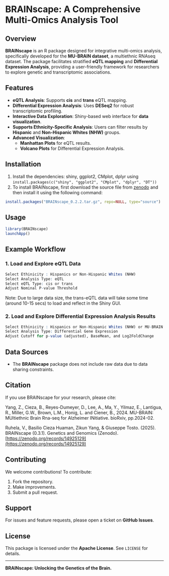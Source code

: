 # BRAINscape: A Comprehensive Multi-Omics Analysis Tool

## Overview

**BRAINscape** is an R package designed for integrative multi-omics analysis, specifically developed for the **MU-BRAIN dataset**, a multiethnic RNAseq dataset. The package facilitates stratified **eQTL mapping** and **Differential Expression Analysis**, providing a user-friendly framework for researchers to explore genetic and transcriptomic associations.

## Features

- **eQTL Analysis**: Supports **cis** and **trans** eQTL mapping.
- **Differential Expression Analysis**: Uses **DESeq2** for robust transcriptomic profiling.
- **Interactive Data Exploration**: Shiny-based web interface for **data visualization**.
- **Supports Ethnicity-Specific Analysis**: Users can filter results by **Hispanic** and **Non-Hispanic Whites (NHW)** groups.
- **Advanced Visualization**:
  - **Manhattan Plots** for eQTL results.
  - **Volcano Plots** for Differential Expression Analysis.

## Installation

1. Install the dependencies: shiny, ggplot2, CMplot, dplyr using `install.packages(c("shiny", "ggplot2", "CMplot", "dplyr", "DT"))`
2. To install BRAINscape, first download the source file from [zenodo]([https://zenodo.org/records/14893693](https://zenodo.org/records/14925129)) and then install it using the following command:

```r
install.packages("BRAINscape_0.2.2.tar.gz", repo=NULL, type="source")
```

## Usage

```r
library(BRAINscape)
launchApp()
```

## Example Workflow

### 1. Load and Explore eQTL Data

```r
Select Ethinicity : Hispanics or Non-Hispanic Whites (NHW)
Select Analysis Type: eQTL
Select eQTL Type: cis or trans
Adjust Nominal P-value Threshold
```

Note: Due to large data size, the trans-eQTL data will take some time (around 10-15 secs) to load and reflect in the Shiny GUI.

### 2. Load and Explore Differential Expression Analysis Results

```r
Select Ethinicity : Hispanics or Non-Hispanic Whites (NHW) or MU-BRAIN
Select Analysis Type: Differential Gene Expression
Adjust Cutoff for p-value (adjusted), BaseMean, and Log2FoldChange
```

## Data Sources

- The **BRAINscape** package does not include raw data due to data sharing constraints.

## Citation

If you use BRAINscape for your research, please cite:

Yang, Z., Cieza, B., Reyes-Dumeyer, D., Lee, A., Ma, Y., Yilmaz, E., Lantigua, R., Miller, G.W., Brown, L.M., Honig, L. and Ciener, B., 2024. MU-BRAIN: MUltiethnic Brain Rna-seq for Alzheimer INitiative. bioRxiv, pp.2024-02.

Ruhela, V., Basilio Cieza Huaman, Zikun Yang, & Giuseppe Tosto. (2025). BRAINscape (0.3.1). Genetics and Genomics (Zenodo). [https://zenodo.org/records/14925129](https://zenodo.org/records/14925129)

## Contributing

We welcome contributions! To contribute:

1. Fork the repository.
2. Make improvements.
3. Submit a pull request.

## Support

For issues and feature requests, please open a ticket on **GitHub Issues**.

## License

This package is licensed under the **Apache License**. See `LICENSE` for details.

---

**BRAINscape: Unlocking the Genetics of the Brain.**
